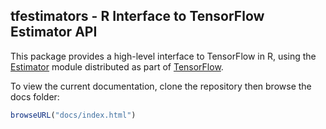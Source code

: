 ## tfestimators - R Interface to TensorFlow Estimator API

This package provides a high-level interface to TensorFlow in R, using the [Estimator](https://github.com/tensorflow/tensorflow/tree/master/tensorflow/python/estimator) module distributed as part of [TensorFlow](https://www.tensorflow.org/).

To view the current documentation, clone the repository then browse the docs folder:

```r
browseURL("docs/index.html")
```

